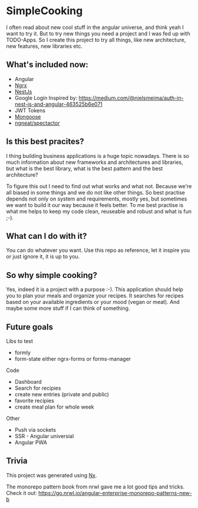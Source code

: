 # SimpleCooking

I often read about new cool stuff in the angular universe, and think yeah I want to try it. But to try new things you need a project and I was fed up with TODO-Apps. So I create this project to try all things, like new architecture, new features, new libraries etc.

## What's included now:

* Angular
* [Ngrx](https://github.com/ngrx/platform)
* [NestJs](https://github.com/nestjs/nest)
* Google Login Inspired by: https://medium.com/@nielsmeima/auth-in-nest-js-and-angular-463525b6e071
* JWT Tokens
* [Mongoose](https://docs.nestjs.com/techniques/mongodb)
* [ngneat/spectactor](https://github.com/ngneat/spectator)

## Is this best pracites?

I thing building business applications is a huge topic nowadays. There is so much information about new frameworks and architectures and libraries, but what is the best library, what is the best pattern and the best architecture?

To figure this out I need to find out what works and what not. Because we're all biased in some things and we do not like other things. So best practise depends not only on system and requirements, mostly yes, but sometimes we want to build it our way because it feels better. To me best practise is what me helps to keep my code clean, reuseable and robust and what is fun ;-).

## What can I do with it?

You can do whatever you want. Use this repo as reference, let it inspire you or just ignore it, it is up to you.

## So why simple cooking?

Yes, indeed it is a project with a purpose :-). This application should help you to plan your meals and organize your recipes. It searches for recipes based on your available ingredients or your mood (vegan or meat). And maybe some more stuff if I can think of something.

## Future goals

Libs to test

* formly
* form-state either ngrx-forms or forms-manager

Code

* Dashboard
* Search for recipies
* create new entries (private and public)
* favorite recipies
* create meal plan for whole week

Other

* Push via sockets
* SSR - Angular universial
* Angular PWA

## Trivia

This project was generated using [Nx](https://nx.dev).

The monorepo pattern book from nrwl gave me a lot good tips and tricks. Check it out: https://go.nrwl.io/angular-enterprise-monorepo-patterns-new-b
